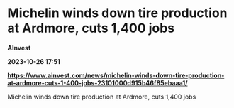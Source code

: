 # Michelin winds down tire production at Ardmore, cuts 1,400 jobs
**AInvest**

**2023-10-26 17:51**

**https://www.ainvest.com/news/michelin-winds-down-tire-production-at-ardmore-cuts-1-400-jobs-23101000d915b46f85ebaaa1/**

Michelin winds down tire production at Ardmore, cuts 1,400 jobs